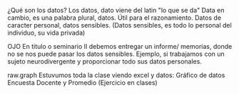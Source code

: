 ¿Qué son los datos?
Los datos, dato viene del latin "lo que se da" Data en cambio, es una palabra plural, datos. Útil para el razonamiento. Datos de caracter personal, datos sensibles. (Datos sensibles, es todo lo personal del individuo, su vida privada)

OJO
En titulo o seminario II debemos entregar un informe/ memorias, donde no se nos puede pasar los datos sensibles. Ejemplo, si trabajamos con un sujeto neurodivergente y proporcionar todo sus datos personales.

raw.graph
Estuvumos toda la clase viendo excel y datos:
Gráfico de datos Encuesta Docente y Promedio (Ejercicio en clases)
